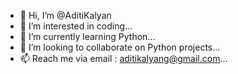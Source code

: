 - 👋 Hi, I’m @AditiKalyan
- 👀 I’m interested in coding...
- 🌱 I’m currently learning Python...
- 💞️ I’m looking to collaborate on Python projects...
- 📫 Reach me via email : aditikalyang@gmail.com...

<!---
AditiKalyan/AditiKalyan is a ✨ special ✨ repository because its `README.md` (this file) appears on your GitHub profile.
You can click the Preview link to take a look at your changes.
--->
